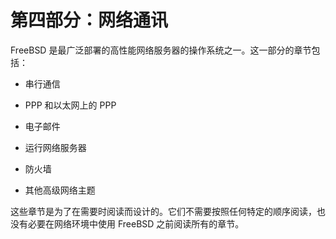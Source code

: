 # 第四部分：网络通讯

FreeBSD 是最广泛部署的高性能网络服务器的操作系统之一。这一部分的章节包括：

- 串行通信

- PPP 和以太网上的 PPP

- 电子邮件

- 运行网络服务器

- 防火墙

- 其他高级网络主题

这些章节是为了在需要时阅读而设计的。它们不需要按照任何特定的顺序阅读，也没有必要在网络环境中使用 FreeBSD 之前阅读所有的章节。
